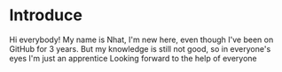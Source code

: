 # Introduce
Hi everybody! My name is Nhat, I'm new here, even though I've been on GitHub for 3 years. But my knowledge is still not good, so in everyone's eyes I'm just an apprentice
Looking forward to the help of everyone

<!---
ngquocnhat9317/ngquocnhat9317 is a ✨ special ✨ repository because its `README.md` (this file) appears on your GitHub profile.
You can click the Preview link to take a look at your changes.
--->
